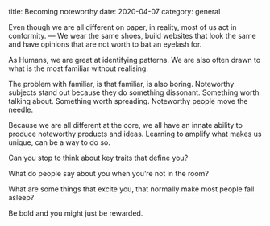 title: Becoming noteworthy
date: 2020-04-07
category: general

Even though we are all different on paper, in reality, most of us act in conformity. — We wear the same shoes, build websites that look the same and have opinions that are not worth to bat an eyelash for.

As Humans, we are great at identifying patterns. We are also often drawn to what is the most familiar without realising.

The problem with familiar, is that familiar, is also boring. Noteworthy subjects stand out because they do something dissonant. Something worth talking about. Something worth spreading. Noteworthy people move the needle.

Because we are all different at the core, we all have an innate ability to produce noteworthy products and ideas. Learning to amplify what makes us unique, can be a way to do so.

Can you stop to think about key traits that define you?

What do people say about you when you’re not in the room?

What are some things that excite you, that normally make most people fall asleep?

Be bold and you might just be rewarded.